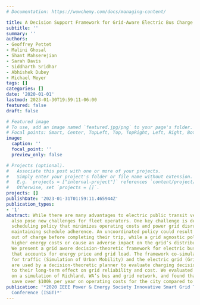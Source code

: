```yaml
---
# Documentation: https://wowchemy.com/docs/managing-content/

title: A Decision Support Framework for Grid-Aware Electric Bus Charge Scheduling
subtitle: ''
summary: ''
authors:
- Geoffrey Pettet
- Malini Ghosal
- Shant Mahserejian
- Sarah Davis
- Siddharth Sridhar
- Abhishek Dubey
- Michael Meyer
tags: []
categories: []
date: '2020-01-01'
lastmod: 2023-01-30T19:59:11-06:00
featured: false
draft: false

# Featured image
# To use, add an image named `featured.jpg/png` to your page's folder.
# Focal points: Smart, Center, TopLeft, Top, TopRight, Left, Right, BottomLeft, Bottom, BottomRight.
image:
  caption: ''
  focal_point: ''
  preview_only: false

# Projects (optional).
#   Associate this post with one or more of your projects.
#   Simply enter your project's folder or file name without extension.
#   E.g. `projects = ["internal-project"]` references `content/project/deep-learning/index.md`.
#   Otherwise, set `projects = []`.
projects: []
publishDate: '2023-01-31T01:59:11.465944Z'
publication_types:
- '1'
abstract: While there are many advantages to electric public transit vehicles, they
  also pose new challenges for fleet operators. One key challenge is defining a charge
  scheduling policy that minimizes operating costs and power grid disruptions while
  maintaining schedule adherence. An uncoordinated policy could result in buses running
  out of charge before completing their trip, while a grid agnostic policy might incur
  higher energy costs or cause an adverse impact on the grid’s distribution system.
  We present a grid aware decision-theoretic framework for electric bus charge scheduling
  that accounts for energy price and grid load. The framework co-simulates models
  for traffic (Simulation of Urban Mobility) and the electric grid (GridLAB-D), which
  are used by a decision-theoretic planner to evaluate charging decisions with regard
  to their long-term effect on grid reliability and cost. We evaluated the framework
  on a simulation of Richland, WA’s bus and grid network, and found that it could
  save over $100k per year on operating costs for the city compared to greedy methods.
publication: '*2020 IEEE Power & Energy Society Innovative Smart Grid Technologies
  Conference (ISGT)*'
---
```

